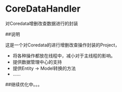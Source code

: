 # CoreDataHandler
对Coredata增删改查数据进行的封装

##说明

这是一个对Coredata的进行增删改查操作封装的Project，

* 将各种操作都放在线程中，减小对于主线程的影响。
* 提供数据管理中心的支持
* 提供Entity -> Model转换的方法
* ……

##继续优化中。。。
